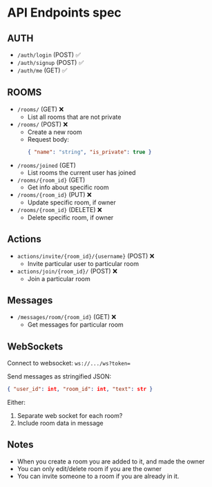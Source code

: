 # API Endpoints spec

## AUTH

- `/auth/login` (POST) ✅
- `/auth/signup` (POST) ✅
- `/auth/me` (GET) ✅

## ROOMS

- `/rooms/` (GET) ❌
  - List all rooms that are not private
- `/rooms/` (POST) ❌
  - Create a new room
  - Request body:
    ```json
    { "name": "string", "is_private": true }
    ```
- `/rooms/joined` (GET)
  - List rooms the current user has joined
- `/rooms/{room_id}` (GET)
  - Get info about specific room
- `/rooms/{room_id}` (PUT) ❌
  - Update specific room, if owner
- `/rooms/{room_id}` (DELETE) ❌
  - Delete specific room, if owner

## Actions

- `actions/invite/{room_id}/{username}` (POST) ❌
  - Invite particular user to particular room
- `actions/join/{room_id}/` (POST) ❌
  - Join a particular room

## Messages

- `/messages/room/{room_id}` (GET) ❌
  - Get messages for particular room

## WebSockets

Connect to websocket:
`ws://.../ws?token=`

Send messages as stringified JSON:

```json
{ "user_id": int, "room_id": int, "text": str }
```

Either:

1. Separate web socket for each room?
2. Include room data in message

## Notes

- When you create a room you are added to it, and made the owner
- You can only edit/delete room if you are the owner
- You can invite someone to a room if you are already in it.
